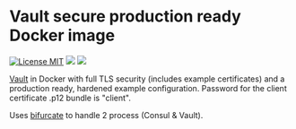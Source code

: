 # Vault secure production ready Docker image
[![License MIT](https://img.shields.io/badge/license-MIT-blue.svg)](https://raw.githubusercontent.com/mterron/master/LICENSE) [![](https://images.microbadger.com/badges/image/mterron/vault.svg)](https://microbadger.com/images/mterron/vault "Get your own image badge on microbadger.com") [![](https://images.microbadger.com/badges/commit/mterron/vault.svg)](https://microbadger.com/images/mterron/vault "Get your own commit badge on microbadger.com")
 
[Vault](http://www.vaultproject.io/) in Docker with full TLS security (includes example certificates) and a production ready, hardened example configuration.
Password for the client certificate .p12 bundle is "client".

Uses [bifurcate](https://github.com/novilabs/bifurcate) to handle 2 process (Consul & Vault).
